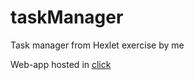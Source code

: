# taskManager
Task manager from Hexlet exercise by me

Web-app hosted in [click](https://smaywhatisyourname2020.github.io/taskManager/)
